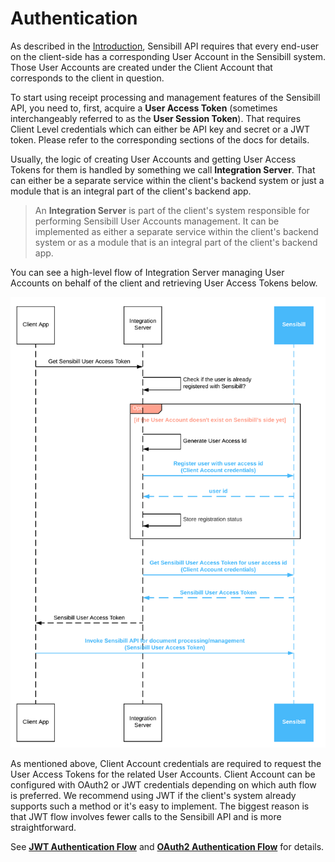 # Authentication

As described in the [Introduction](./Introduction.md), Sensibill API requires that every end-user on the client-side has a corresponding User Account in the Sensibill system. Those User Accounts are created under the Client Account that corresponds to the client in question.

To start using receipt processing and management features of the Sensibill API, you need to, first, acquire a **User Access Token** (sometimes interchangeably referred to as the **User Session Token**). That requires Client Level credentials which can either be API key and secret or a JWT token. Please refer to the corresponding sections of the docs for details.

Usually, the logic of creating User Accounts and getting User Access Tokens for them is handled by something we call **Integration Server**. That can either be a separate service within the client's backend system or just a module that is an integral part of the client's backend app. 

<!--theme: info-->
> An **Integration Server** is part of the client's system responsible for performing Sensibill User Accounts management. It can be implemented as either a separate service within the client's backend system or as a module that is an integral part of the client's backend app. 

You can see a high-level flow of Integration Server managing User Accounts on behalf of the client and retrieving User Access Tokens below.

![High Level User Management Flow](../assets/images/user-management-flow.png 'High Level User Management Flow')

As mentioned above, Client Account credentials are required to request the User Access Tokens for the related User Accounts. Client Account can be configured with OAuth2 or JWT credentials depending on which auth flow is preferred. We recommend using JWT if the client's system already supports such a method or it's easy to implement. The biggest reason is that JWT flow involves fewer calls to the Sensibill API and is more straightforward. 

See **[JWT Authentication Flow](./JWT-Authentication-Flow.md)** and **[OAuth2 Authentication Flow](OAuth2-Authentication-Flow.md)** for details.